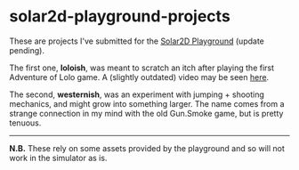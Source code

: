 solar2d-playground-projects
===========================

These are projects I've submitted for the [Solar2D Playground](https://www.solar2dplayground.com) (update pending).

The first one, **loloish**, was meant to scratch an itch after playing the first Adventure of Lolo game. A
(slightly outdated) video may be seen [here](https://www.youtube.com/watch?v=ulLeRQgTGeQ).

The second, **westernish**, was an experiment with jumping + shooting mechanics, and might grow into something larger.
The name comes from a strange connection in my mind with the old Gun.Smoke game, but is pretty tenuous.

---

**N.B.** These rely on some assets provided by the playground and so will not work in the simulator as is.
